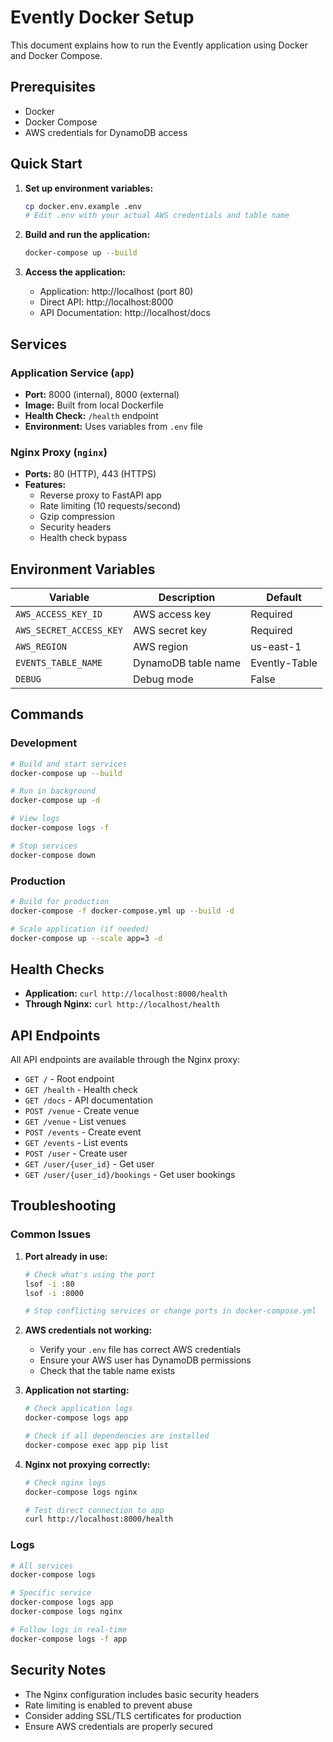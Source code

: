 # Evently Docker Setup

This document explains how to run the Evently application using Docker and Docker Compose.

## Prerequisites

- Docker
- Docker Compose
- AWS credentials for DynamoDB access

## Quick Start

1. **Set up environment variables:**
   ```bash
   cp docker.env.example .env
   # Edit .env with your actual AWS credentials and table name
   ```

2. **Build and run the application:**
   ```bash
   docker-compose up --build
   ```

3. **Access the application:**
   - Application: http://localhost (port 80)
   - Direct API: http://localhost:8000
   - API Documentation: http://localhost/docs

## Services

### Application Service (`app`)
- **Port:** 8000 (internal), 8000 (external)
- **Image:** Built from local Dockerfile
- **Health Check:** `/health` endpoint
- **Environment:** Uses variables from `.env` file

### Nginx Proxy (`nginx`)
- **Ports:** 80 (HTTP), 443 (HTTPS)
- **Features:**
  - Reverse proxy to FastAPI app
  - Rate limiting (10 requests/second)
  - Gzip compression
  - Security headers
  - Health check bypass

## Environment Variables

| Variable | Description | Default |
|----------|-------------|---------|
| `AWS_ACCESS_KEY_ID` | AWS access key | Required |
| `AWS_SECRET_ACCESS_KEY` | AWS secret key | Required |
| `AWS_REGION` | AWS region | us-east-1 |
| `EVENTS_TABLE_NAME` | DynamoDB table name | Evently-Table |
| `DEBUG` | Debug mode | False |

## Commands

### Development
```bash
# Build and start services
docker-compose up --build

# Run in background
docker-compose up -d

# View logs
docker-compose logs -f

# Stop services
docker-compose down
```

### Production
```bash
# Build for production
docker-compose -f docker-compose.yml up --build -d

# Scale application (if needed)
docker-compose up --scale app=3 -d
```

## Health Checks

- **Application:** `curl http://localhost:8000/health`
- **Through Nginx:** `curl http://localhost/health`

## API Endpoints

All API endpoints are available through the Nginx proxy:

- `GET /` - Root endpoint
- `GET /health` - Health check
- `GET /docs` - API documentation
- `POST /venue` - Create venue
- `GET /venue` - List venues
- `POST /events` - Create event
- `GET /events` - List events
- `POST /user` - Create user
- `GET /user/{user_id}` - Get user
- `GET /user/{user_id}/bookings` - Get user bookings

## Troubleshooting

### Common Issues

1. **Port already in use:**
   ```bash
   # Check what's using the port
   lsof -i :80
   lsof -i :8000
   
   # Stop conflicting services or change ports in docker-compose.yml
   ```

2. **AWS credentials not working:**
   - Verify your `.env` file has correct AWS credentials
   - Ensure your AWS user has DynamoDB permissions
   - Check that the table name exists

3. **Application not starting:**
   ```bash
   # Check application logs
   docker-compose logs app
   
   # Check if all dependencies are installed
   docker-compose exec app pip list
   ```

4. **Nginx not proxying correctly:**
   ```bash
   # Check nginx logs
   docker-compose logs nginx
   
   # Test direct connection to app
   curl http://localhost:8000/health
   ```

### Logs

```bash
# All services
docker-compose logs

# Specific service
docker-compose logs app
docker-compose logs nginx

# Follow logs in real-time
docker-compose logs -f app
```

## Security Notes

- The Nginx configuration includes basic security headers
- Rate limiting is enabled to prevent abuse
- Consider adding SSL/TLS certificates for production
- Ensure AWS credentials are properly secured
